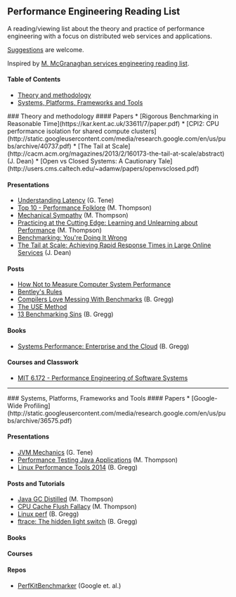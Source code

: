 ## Performance Engineering Reading List

A reading/viewing list about the theory and practice of performance engineering with
a focus on distributed web services and applications.

[Suggestions](CONTRIBUTING.md) are welcome.

Inspired by
[M. McGranaghan services engineering reading list](https://github.com/mmcgrana/services-engineering).

#### Table of Contents
* [Theory and methodology](#theory)
* [Systems, Platforms, Frameworks and Tools](#tools)


<a name="theory">
### Theory and methodology
#### Papers
* [Rigorous Benchmarking in Reasonable Time](https://kar.kent.ac.uk/33611/7/paper.pdf)
* [CPI2: CPU performance isolation for shared compute clusters](http://static.googleusercontent.com/media/research.google.com/en/us/pubs/archive/40737.pdf)
* [The Tail at Scale](http://cacm.acm.org/magazines/2013/2/160173-the-tail-at-scale/abstract) (J. Dean)
* [Open vs Closed Systems: A Cautionary Tale](http://users.cms.caltech.edu/~adamw/papers/openvsclosed.pdf)

#### Presentations
* [Understanding Latency](https://www.youtube.com/watch?v=9MKY4KypBzg) (G. Tene)
* [Top 10 - Performance Folklore](http://www.infoq.com/presentations/top-10-performance-myths) (M. Thompson)
* [Mechanical Sympathy](http://www.infoq.com/presentations/mechanical-sympathy) (M. Thompson)
* [Practicing at the Cutting Edge: Learning and Unlearning about Performance](http://www.infoq.com/presentations/java-performance) (M. Thompson)
* [Benchmarking: You're Doing It Wrong](https://www.youtube.com/watch?v=XmImGiVuJno)
* [The Tail at Scale: Achieving Rapid Response Times in Large Online Services](https://www.youtube.com/watch?v=C_PxVdQmfpk) (J. Dean)

#### Posts
* [How Not to Measure Computer System Performance](https://homes.cs.washington.edu/~bornholt/post/performance-evaluation.html)
* [Bentley's Rules](http://www.new-npac.org/projects/cdroms/cewes-1999-06-vol1/nhse/hpccsurvey/orgs/sgi/bentley.html)
* [Compilers Love Messing With Benchmarks](http://www.brendangregg.com/blog/2014-05-02/compilers-love-messing-with-benchmarks.html) (B. Gregg)
* [The USE Method](http://www.brendangregg.com/usemethod.html)
* [13 Benchmarking Sins](http://www.computerworld.com/article/2486830/computer-hardware/13-benchmarking-sins.html) (B. Gregg)

#### Books
* [Systems Performance: Enterprise and the Cloud](http://www.amazon.com/Systems-Performance-Enterprise-Brendan-Gregg/dp/0133390098) (B. Gregg)

#### Courses and Classwork
* [MIT 6.172 - Performance Engineering of Software Systems](http://ocw.mit.edu/courses/electrical-engineering-and-computer-science/6-172-performance-engineering-of-software-systems-fall-2010/)

---
<a name="tools">
### Systems, Platforms, Frameworks and Tools
#### Papers
* [Google-Wide Profiling](http://static.googleusercontent.com/media/research.google.com/en/us/pubs/archive/36575.pdf)

#### Presentations
* [JVM Mechanics](http://www.infoq.com/presentations/JVM-Mechanics) (G. Tene)
* [Performance Testing Java Applications](http://www.infoq.com/presentations/performance-testing-java) (M. Thompson)
* [Linux Performance Tools 2014](http://www.brendangregg.com/blog/2014-11-22/linux-perf-tools-2014.html) (B. Gregg)

#### Posts and Tutorials
* [Java GC Distilled](http://mechanical-sympathy.blogspot.com/2013/07/java-garbage-collection-distilled.html) (M. Thompson)
* [CPU Cache Flush Fallacy](http://mechanical-sympathy.blogspot.com/2013/02/cpu-cache-flushing-fallacy.html) (M. Thompson)
* [Linux perf](http://www.brendangregg.com/perf.html) (B. Gregg)
* [ftrace: The hidden light switch](http://lwn.net/Articles/608497/) (B. Gregg)

#### Books

#### Courses

#### Repos
* [PerfKitBenchmarker](https://github.com/GoogleCloudPlatform/PerfKitBenchmarker) (Google et. al.)
